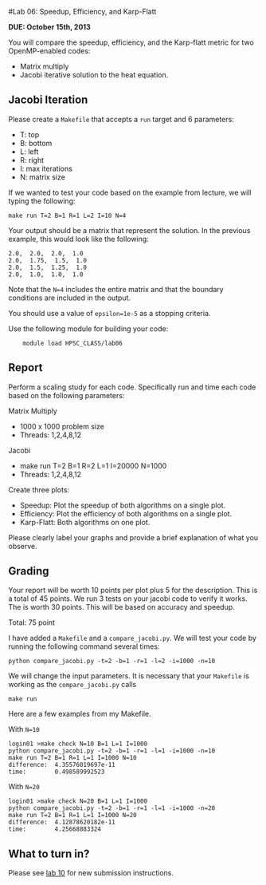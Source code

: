 #Lab 06: Speedup, Efficiency, and Karp-Flatt

__DUE: October 15th, 2013__

You will compare the speedup, efficiency, and the Karp-flatt metric for two OpenMP-enabled codes:

* Matrix multiply
* Jacobi iterative solution to the heat equation.

## Jacobi Iteration

Please create a `Makefile` that accepts a `run` target and 6 parameters: 

* T: top 
* B: bottom
* L: left
* R: right
* I: max iterations
* N: matrix size

If we wanted to test your code based on the example from lecture, we will typing the following:

	make run T=2 B=1 R=1 L=2 I=10 N=4

Your output should be a matrix that represent the solution.  In the previous example, this would look like the following:

	2.0,  2.0,  2.0,  1.0 
	2.0,  1.75,  1.5,  1.0
	2.0,  1.5,  1.25,  1.0
	2.0,  1.0,  1.0,  1.0 
	
Note that the `N=4` includes the entire matrix and that the boundary conditions are included in the output.

You should use a value of `epsilon=1e-5` as a stopping criteria.

Use the following module for building your code:

        module load HPSC_CLASS/lab06

## Report

Perform a scaling study for each code.  Specifically run and time each code based on the following parameters:

Matrix Multiply

* 1000 x 1000 problem size
* Threads: 1,2,4,8,12

Jacobi

* make run T=2 B=1 R=2 L=1 I=20000 N=1000
* Threads: 1,2,4,8,12

Create three plots:

* Speedup: Plot the speedup of both algorithms on a single plot. 
* Efficiency: Plot the efficiency of both algorithms on a single plot.
* Karp-Flatt: Both algorithms on one plot.

Please clearly label your graphs and provide a brief explanation of what you observe.


## Grading

Your report will be worth 10 points per plot plus 5 for the description.  This is a total of 45 points. 
We run 3 tests on your jacobi code to verify it works.  The is worth 30 points.  This will be based on accuracy
and speedup.

Total: 75 point

I have added a `Makefile` and a `compare_jacobi.py`.  We will test your code by running the following command several times:

	python compare_jacobi.py -t=2 -b=1 -r=1 -l=2 -i=1000 -n=10
	
We will change the input parameters.  It is necessary that your `Makefile` is working as the `compare_jacobi.py` calls

	make run 

Here are a few examples from my Makefile.

With `N=10`

	login01 >make check N=10 B=1 L=1 I=1000
	python compare_jacobi.py -t=2 -b=1 -r=1 -l=1 -i=1000 -n=10
	make run T=2 B=1 R=1 L=1 I=1000 N=10
	difference:  4.35576019697e-11
	time:        0.498589992523

With `N=20`

	login01 >make check N=20 B=1 L=1 I=1000
	python compare_jacobi.py -t=2 -b=1 -r=1 -l=1 -i=1000 -n=20
	make run T=2 B=1 R=1 L=1 I=1000 N=20
	difference:  4.12878620182e-11
	time:        4.25668883324


## What to turn in?

Please see [lab 10]() for new submission instructions.







